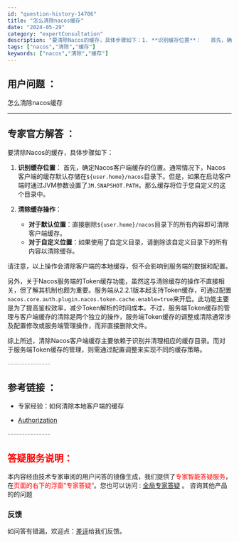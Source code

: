 ```yaml
---
id: "question-history-14706"
title: "怎么清除nacos缓存"
date: "2024-05-29"
category: "expertConsultation"
description: "要清除Nacos的缓存，具体步骤如下：1. **识别缓存位置**：   首先，确定Nacos客户端缓存的位置。通常情况下，Nacos客户端的缓存默认存储在`$user.home/nacos`目录下。但是，如果在启动客户端时通过JVM参数设置了`JM.SNAPSHOT.PATH`，那么缓存将位于您自定"
tags: ["nacos","清除","缓存"]
keywords: ["nacos","清除","缓存"]
---
```


## 用户问题 ： 
 怎么清除nacos缓存  

---------------
## 专家官方解答 ：

要清除Nacos的缓存，具体步骤如下：

1. **识别缓存位置**：
   首先，确定Nacos客户端缓存的位置。通常情况下，Nacos客户端的缓存默认存储在`${user.home}/nacos`目录下。但是，如果在启动客户端时通过JVM参数设置了`JM.SNAPSHOT.PATH`，那么缓存将位于您自定义的这个目录中。

2. **清除缓存操作**：
   - **对于默认位置**：直接删除`${user.home}/nacos`目录下的所有内容即可清除客户端缓存。
   - **对于自定义位置**：如果使用了自定义目录，请删除该自定义目录下的所有内容以清除缓存。

请注意，以上操作会清除客户端的本地缓存，但不会影响到服务端的数据和配置。

另外，关于Nacos服务端的Token缓存功能，虽然这与清除缓存的操作不直接相关，但了解其机制也颇为重要。服务端从2.2.1版本起支持Token缓存，可通过配置`nacos.core.auth.plugin.nacos.token.cache.enable=true`来开启。此功能主要是为了提高鉴权效率，减少Token解析的时间成本。不过，服务端Token缓存的管理与客户端缓存的清除是两个独立的操作，服务端Token缓存的调整或清除通常涉及配置修改或服务端管理操作，而非直接删除文件。

综上所述，清除Nacos客户端缓存主要依赖于识别并清理相应的缓存目录。而对于服务端Token缓存的管理，则需通过配置调整来实现不同的缓存策略。


<font color="#949494">---------------</font> 


## 参考链接 ：

* 专家经验：如何清除本地客户端的缓存 
 
 * [Authorization](https://nacos.io/docs/latest/guide/user/auth)


 <font color="#949494">---------------</font> 
 


## <font color="#FF0000">答疑服务说明：</font> 

本内容经由技术专家审阅的用户问答的镜像生成，我们提供了<font color="#FF0000">专家智能答疑服务</font>，在<font color="#FF0000">页面的右下的浮窗”专家答疑“</font>。您也可以访问 : [全局专家答疑](https://answer.opensource.alibaba.com/docs/intro) 。 咨询其他产品的的问题

### 反馈
如问答有错漏，欢迎点：[差评](https://ai.nacos.io/user/feedbackByEnhancerGradePOJOID?enhancerGradePOJOId=14727)给我们反馈。
